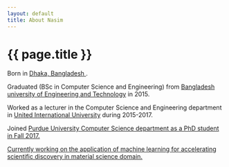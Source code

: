 ```yaml
---
layout: default
title: About Nasim
---
```

# {{ page.title }}
<p>Born in <a href="https://en.wikipedia.org/wiki/Dhaka"> Dhaka, Bangladesh </a>.</p>
<p>Graduated (BSc in Computer Science and Engineering) from <a href="https://www.buet.ac.bd/web/"> Bangladesh university of Engineering and Technology</a> in 2015.</p>
<p>Worked as a lecturer in the Computer Science and Engineering department in <a href="https://www.uiu.ac.bd/">United International University</a> during 2015-2017.</p>
<p>Joined <a href="https://www.purdue.edu/">Purdue University Computer Science department as a PhD student in Fall 2017.</p>
<p>Currently working on the application of machine learning for accelerating scientific discovery in material science domain.</p>
